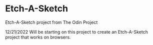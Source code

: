 # Etch-A-Sketch
Etch-A-Sketch project from The Odin Project

12/21/2022
Will be starting on this project to create an Etch-A-Sketch project that works on browsers. 

